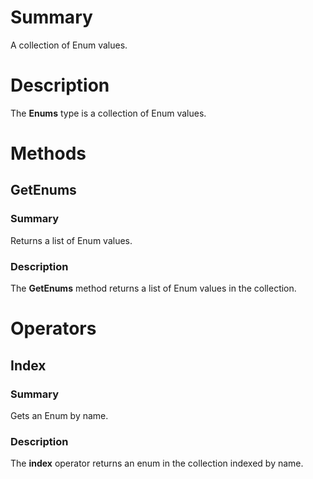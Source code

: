 # Summary
A collection of Enum values.

# Description
The **Enums** type is a collection of Enum values.

# Methods
## GetEnums
### Summary
Returns a list of Enum values.

### Description
The **GetEnums** method returns a list of Enum values in the collection.

# Operators
## Index
### Summary
Gets an Enum by name.

### Description
The **index** operator returns an enum in the collection indexed by name.
